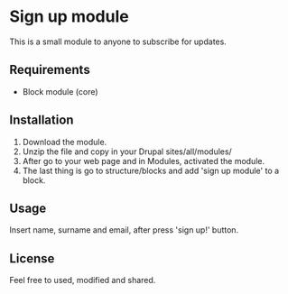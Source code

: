 # Sign up module

This is a small module to anyone to subscribe for updates.

## Requirements

- Block module (core)

## Installation

1. Download the module.
2. Unzip the file and copy in your Drupal sites/all/modules/
3. After go to your web page and in Modules, activated the module.
4. The last thing is go to structure/blocks and add 'sign up module' to a block.

## Usage

Insert name, surname and email, after press 'sign up!' button. 



## License

Feel free to used, modified and shared.
